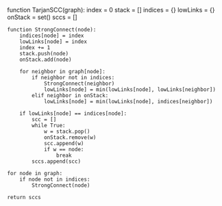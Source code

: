 function TarjanSCC(graph):
    index = 0
    stack = []
    indices = {}
    lowLinks = {}
    onStack = set()
    sccs = []

    function StrongConnect(node):
        indices[node] = index
        lowLinks[node] = index
        index += 1
        stack.push(node)
        onStack.add(node)

        for neighbor in graph[node]:
            if neighbor not in indices:
                StrongConnect(neighbor)
                lowLinks[node] = min(lowLinks[node], lowLinks[neighbor])
            elif neighbor in onStack:
                lowLinks[node] = min(lowLinks[node], indices[neighbor])

        if lowLinks[node] == indices[node]:
            scc = []
            while True:
                w = stack.pop()
                onStack.remove(w)
                scc.append(w)
                if w == node:
                    break
            sccs.append(scc)

    for node in graph:
        if node not in indices:
            StrongConnect(node)

    return sccs